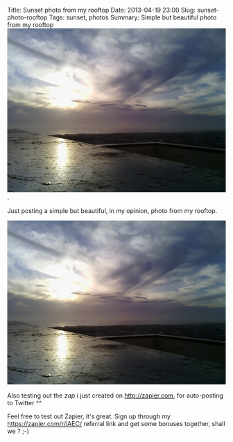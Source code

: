 Title: Sunset photo from my rooftop
Date: 2013-04-19 23:00
Slug: sunset-photo-rooftop
Tags: sunset, photos
Summary: Simple but beautiful photo from my rooftop ![sunset photo](/static/images/2013/04/03/sunset001.jpg).

Just posting a simple but beautiful, in my opinion, photo from my rooftop.

![sunset photo](/static/images/2013/04/03/sunset001.jpg)

Also testing out the *zap* i just created on <http://zapier.com>, for auto-posting to Twitter ^^

Feel free to test out Zapier, it's great. Sign up through my <https://zapier.com/r/iAEC/> referral link and get some bonuses together, shall we ? ;-)
